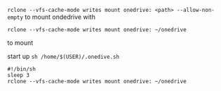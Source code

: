 ` rclone --vfs-cache-mode writes mount onedrive: <path> --allow-non-empty `   to mount ondedrive with 

`rclone --vfs-cache-mode writes mount onedrive: ~/onedrive` 

to mount

start up `sh /home/$(USER)/.onedive.sh`


```
#!/bin/sh
sleep 3
rclone --vfs-cache-mode writes mount onedrive: ~/onedrive
```
